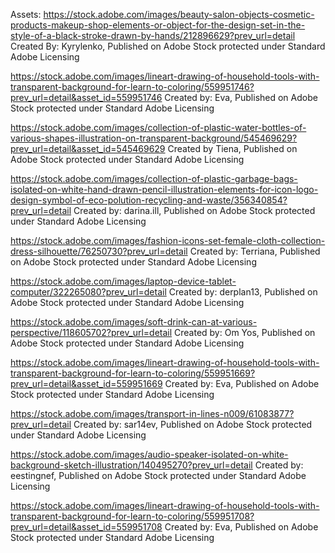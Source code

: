 Assets:
https://stock.adobe.com/images/beauty-salon-objects-cosmetic-products-makeup-shop-elements-or-object-for-the-design-set-in-the-style-of-a-black-stroke-drawn-by-hands/212896629?prev_url=detail Created By: Kyrylenko, Published on Adobe Stock protected under Standard Adobe Licensing 

https://stock.adobe.com/images/lineart-drawing-of-household-tools-with-transparent-background-for-learn-to-coloring/559951746?prev_url=detail&asset_id=559951746 Created by: Eva, Published on Adobe Stock protected under Standard Adobe Licensing 

https://stock.adobe.com/images/collection-of-plastic-water-bottles-of-various-shapes-illustration-on-transparent-background/545469629?prev_url=detail&asset_id=545469629 Created by Tiena, Published on Adobe Stock protected under Standard Adobe Licensing 

https://stock.adobe.com/images/collection-of-plastic-garbage-bags-isolated-on-white-hand-drawn-pencil-illustration-elements-for-icon-logo-design-symbol-of-eco-polution-recycling-and-waste/356340854?prev_url=detail Created by: darina.ill, Published on Adobe Stock protected under Standard Adobe Licensing

https://stock.adobe.com/images/fashion-icons-set-female-cloth-collection-dress-silhouette/76250730?prev_url=detail Created by: Terriana, Published on Adobe Stock protected under Standard Adobe Licensing

https://stock.adobe.com/images/laptop-device-tablet-computer/322265080?prev_url=detail Created by: derplan13, Published on Adobe Stock protected under Standard Adobe Licensing

https://stock.adobe.com/images/soft-drink-can-at-various-perspective/118605702?prev_url=detail Created by: Om Yos, Published on Adobe Stock protected under Standard Adobe Licensing

https://stock.adobe.com/images/lineart-drawing-of-household-tools-with-transparent-background-for-learn-to-coloring/559951669?prev_url=detail&asset_id=559951669 Created by: Eva, Published on Adobe Stock protected under Standard Adobe Licensing

https://stock.adobe.com/images/transport-in-lines-n009/61083877?prev_url=detail Created by: sar14ev, Published on Adobe Stock protected under Standard Adobe Licensing

https://stock.adobe.com/images/audio-speaker-isolated-on-white-background-sketch-illustration/140495270?prev_url=detail Created by: eestingnef, Published on Adobe Stock protected under Standard Adobe Licensing

https://stock.adobe.com/images/lineart-drawing-of-household-tools-with-transparent-background-for-learn-to-coloring/559951708?prev_url=detail&asset_id=559951708 Created by: Eva, Published on Adobe Stock protected under Standard Adobe Licensing
